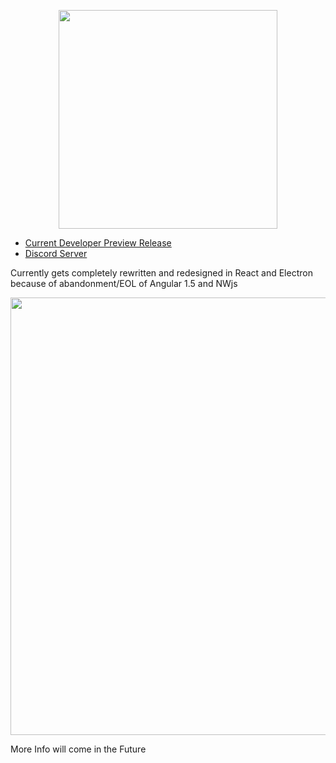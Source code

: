 <p align="center"><img src="https://github.com/FreaKzero/ssgl-doom-launcher/blob/latest/readmelogo.png" width="350"></p>

- [Current Developer Preview Release](https://github.com/FreaKzero/ssgl-doom-launcher/releases/tag/v2.0.0-devpreview.14)
- [Discord Server](https://discord.gg/MsjZhHF)

Currently gets completely rewritten and redesigned in React and Electron because of abandonment/EOL of Angular 1.5 and NWjs  
<p align="center"><img src="https://github.com/FreaKzero/ssgl-doom-launcher/blob/latest/readmedemo.gif" width="700"></p>

More Info will come in the Future
